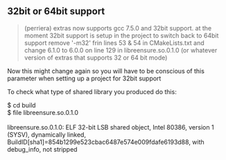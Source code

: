 ## 32bit or 64bit support
> (perriera) extras now supports gcc 7.5.0 and 32bit support.
> at the moment 32bit support is setup in the project
> to switch back to 64bit support
> remove '-m32' frin lines 53 & 54 in CMakeLists.txt 
> and change 6.1.0 to 6.0.0 on line 129 in libreensure.so.0.1.0
> (or whatever version of extras that supports 32 or 64 bit mode)

Now this might change again so you will have to be conscious of this parameter when setting up a project for 32bit support

To check what type of shared library you produced do this:<br/>

$ cd build<br/>
$ file libreensure.so.0.1.0<br/><br/>
libreensure.so.0.1.0: ELF 32-bit LSB shared object, Intel 80386, version 1 (SYSV), dynamically linked, BuildID[sha1]=854b1299e523cbac6487e574e009fdafe6193d88, with debug_info, not stripped



